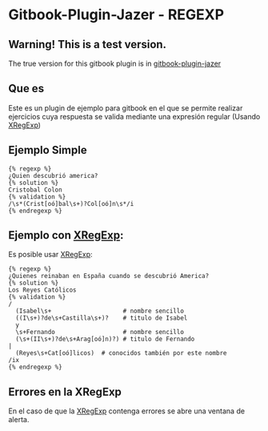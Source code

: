# Gitbook-Plugin-Jazer - REGEXP

## Warning! This is a test version. 

The true version for this gitbook plugin is in [gitbook-plugin-jazer](https://www.npmjs.com/package/gitbook-plugin-jazer)

## Que es

Este es un plugin de ejemplo para gitbook en el que se permite realizar 
ejercicios cuya respuesta se valida mediante una expresión regular 
(Usando [XRegExp](http://xregexp.com/))

## Ejemplo Simple

```
{% regexp %}
¿Quien descubrió america?
{% solution %}
Cristobal Colon
{% validation %}
/\s*(Crist[oó]bal\s+)?Col[oó]n\s*/i
{% endregexp %}
```
## Ejemplo con [XRegExp](http://xregexp.com/):

Es posible usar [XRegExp](http://xregexp.com/):

```
{% regexp %}
¿Quienes reinaban en España cuando se descubrió America?
{% solution %}
Los Reyes Católicos
{% validation %}
/
  (Isabel\s+                    # nombre sencillo
  ((I\s+)?de\s+Castilla\s+)?    # titulo de Isabel
  y
  \s+Fernando                   # nombre sencillo
  (\s+(II\s+)?de\s+Arag[oó]n)?) # titulo de Fernando
|
  (Reyes\s+Cat[oó]licos)  # conocidos también por este nombre
/ix
{% endregexp %}
```
## Errores en la XRegExp

En el caso de que la [XRegExp](http://xregexp.com/) contenga errores
se abre una ventana de alerta.

